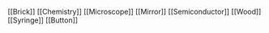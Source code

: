 [[Brick]]
[[Chemistry]]
[[Microscope]]
[[Mirror]]
[[Semiconductor]]
[[Wood]]
[[Syringe]]
[[Button]]
